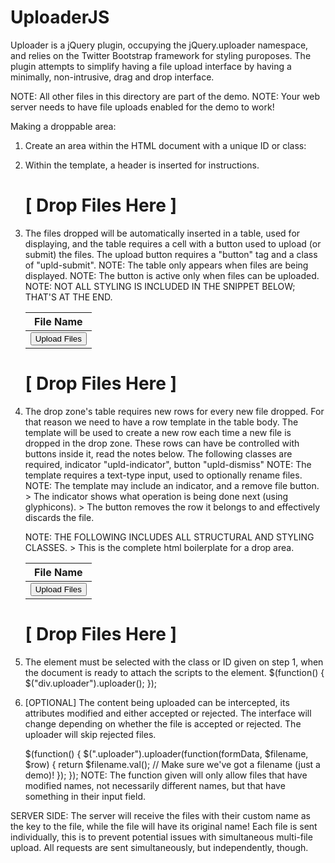 # UploaderJS
Uploader is a jQuery plugin, occupying the jQuery.uploader namespace, and relies on the Twitter Bootstrap framework for styling puroposes. The plugin attempts to simplify having a file upload interface by having a minimally, non-intrusive, drag and drop interface.


NOTE: All other files in this directory are part of the demo.
NOTE: Your web server needs to have file uploads enabled for the demo to work!


Making a droppable area:

1. Create an area within the HTML document with a unique ID or class:

	<div class="uploader"></div>




2. Within the template, a header is inserted for instructions.

	<div class="uploader"><h1>[ Drop Files Here ]</h1></div>
	
	
	
	
3. The files dropped will be automatically inserted in a table, used for displaying,
and the table requires a cell with a button used to upload (or submit) the files.
The upload button requires a "button" tag and a class of "upld-submit".
	NOTE: The table only appears when files are being displayed.
	NOTE: The button is active only when files can be uploaded.
	NOTE: NOT ALL STYLING IS INCLUDED IN THE SNIPPET BELOW; THAT'S AT THE END.
	
	<div class="uploader">
		<table>
			<thead>
				<tr><th>File Name</th></tr>
			</thead>
			<tbody>
				<tr>
					<td>
						<button class="upld-submit">Upload Files</button>
					</td>
				</tr>
			</tbody>
		</table>
		<h1>[ Drop Files Here ]</h1>
	</div>




4. The drop zone's table requires new rows for every new file dropped.
For that reason we need to have a row template in the table body. The template will
be used to create a new row each time a new file is dropped in the drop zone.
These rows can have be controlled with buttons inside it, read the notes below.
The following classes are required, indicator "upld-indicator", button "upld-dismiss"
	NOTE: The template requires a text-type input, used to optionally rename files.
	NOTE: The template may include an indicator, and a remove file button.
		> The indicator shows what operation is being done next (using glyphicons).
		> The button removes the row it belongs to and effectively discards the file.
		
	NOTE: THE FOLLOWING INCLUDES ALL STRUCTURAL AND STYLING CLASSES.
		> This is the complete html boilerplate for a drop area.
		
	<div class="uploader">
		<table class="table table-responsive table-striped">
			<thead>
				<tr><th>File Name</th></tr>
			</thead>
			<tbody>
				<template>
					<tr>
						<td>
							<div class="input-group">
								<span class="input-group-addon">
									<span class="upld-indicator glyphicon glyphicon-chevron-up"></span>
								</span>
								<input type="text" class="upld-filename form-control" aria-label="file-control">
								<div class="input-group-btn">
									<button type="button" class="upld-dismiss btn btn-warning"><span class="glyphicon glyphicon-trash"></span></button>
								</div>
							</div>
						</td>
					</tr>
				</template>
				<tr>
					<td>
						<button class="upld-submit btn btn-success btn-block">
							<span class="glyphicon glyphicon-upload pull-left"></span> Upload Files <span class="glyphicon glyphicon-upload pull-right"></span>
						</button>
					</td>
				</tr>
			</tbody>
		</table>
		<h1>[ Drop Files Here ]</h1>
	</div>
	
	
	
	
	
5. The element must be selected with the class or ID given on step 1, when the document is ready to attach the scripts to the element.
	$(function() {
		$("div.uploader").uploader();
	});
	
6. [OPTIONAL] The content being uploaded can be intercepted, its attributes modified
and either accepted or rejected. The interface will change depending on whether the
file is accepted or rejected. The uploader will skip rejected files.
	
	$(function() {
		$(".uploader").uploader(function(formData, $filename, $row) {
			return $filename.val(); // Make sure we've got a filename (just a demo)!
		});
	});
	NOTE: The function given will only allow files that have modified names,
	not necessarily different names, but that have something in their input field.




SERVER SIDE: The server will receive the files with their custom name as the key 
to the file, while the file will have its original name! Each file is sent individually,
this is to prevent potential issues with simultaneous multi-file upload. All requests are
sent simultaneously, but independently, though.